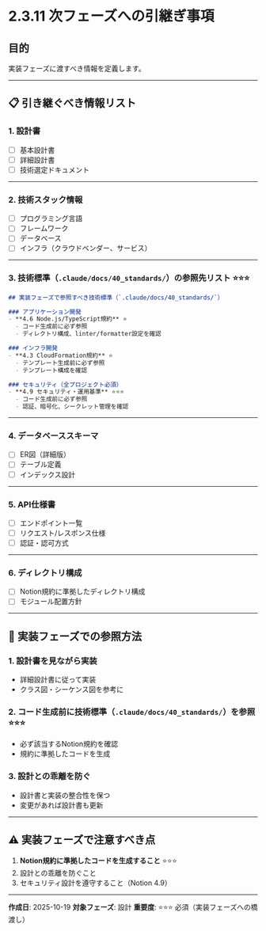 # 2.3.11 次フェーズへの引継ぎ事項

## 目的

実装フェーズに渡すべき情報を定義します。

---

## 📋 引き継ぐべき情報リスト

### 1. 設計書

- [ ] 基本設計書
- [ ] 詳細設計書
- [ ] 技術選定ドキュメント

---

### 2. 技術スタック情報

- [ ] プログラミング言語
- [ ] フレームワーク
- [ ] データベース
- [ ] インフラ（クラウドベンダー、サービス）

---

### 3. 技術標準（`.claude/docs/40_standards/`）の参照先リスト ⭐⭐⭐

```markdown
## 実装フェーズで参照すべき技術標準（`.claude/docs/40_standards/`）

### アプリケーション開発
- **4.6 Node.js/TypeScript規約** ⭐
  - コード生成前に必ず参照
  - ディレクトリ構成、linter/formatter設定を確認

### インフラ開発
- **4.3 CloudFormation規約** ⭐
  - テンプレート生成前に必ず参照
  - テンプレート構成を確認

### セキュリティ（全プロジェクト必須）
- **4.9 セキュリティ・運用基準** ⭐⭐⭐
  - コード生成前に必ず参照
  - 認証、暗号化、シークレット管理を確認
```

---

### 4. データベーススキーマ

- [ ] ER図（詳細版）
- [ ] テーブル定義
- [ ] インデックス設計

---

### 5. API仕様書

- [ ] エンドポイント一覧
- [ ] リクエスト/レスポンス仕様
- [ ] 認証・認可方式

---

### 6. ディレクトリ構成

- [ ] Notion規約に準拠したディレクトリ構成
- [ ] モジュール配置方針

---

## 🎯 実装フェーズでの参照方法

### 1. 設計書を見ながら実装
- 詳細設計書に従って実装
- クラス図・シーケンス図を参考に

### 2. コード生成前に技術標準（`.claude/docs/40_standards/`）を参照 ⭐⭐⭐
- 必ず該当するNotion規約を確認
- 規約に準拠したコードを生成

### 3. 設計との乖離を防ぐ
- 設計書と実装の整合性を保つ
- 変更があれば設計書も更新

---

## ⚠️ 実装フェーズで注意すべき点

1. **Notion規約に準拠したコードを生成すること** ⭐⭐⭐
2. 設計との乖離を防ぐこと
3. セキュリティ設計を遵守すること（Notion 4.9）

---

**作成日**: 2025-10-19
**対象フェーズ**: 設計
**重要度**: ⭐⭐⭐ 必須（実装フェーズへの橋渡し）
